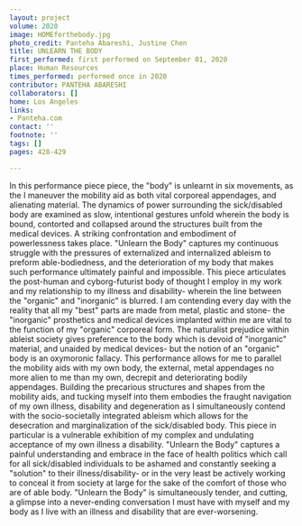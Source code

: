 ```yaml
---
layout: project
volume: 2020
image: HOMEforthebody.jpg
photo_credit: Panteha Abareshi, Justine Chen
title: UNLEARN THE BODY
first_performed: first performed on September 01, 2020
place: Human Resources
times_performed: performed once in 2020
contributor: PANTEHA ABARESHI
collaborators: []
home: Los Angeles
links:
- Panteha.com
contact: ''
footnote: ''
tags: []
pages: 428-429

---
```


In this performance piece piece, the "body" is unlearnt in six movements, as the I maneuver the mobility aid as both vital corporeal appendages, and alienating material. The dynamics of power surrounding the sick/disabled body are examined as slow, intentional gestures unfold wherein the body is bound, contorted and collapsed around the structures built from the medical devices. A striking confrontation and embodiment of powerlessness takes place. "Unlearn the Body" captures my continuous struggle with the pressures of externalized and internalized ableism to preform able-bodiedness, and the deterioration of my body that makes such performance ultimately painful and impossible. This piece articulates the post-human and cyborg-futurist body of thought I employ in my work and my relationship to my illness and disability- wherein the line between the "organic" and "inorganic" is blurred. I am contending every day with the reality that all my "best" parts are made from metal, plastic and stone- the "inorganic" prosthetics and medical devices implanted within me are vital to the function of my "organic" corporeal form. The naturalist prejudice within ableist society gives preference to the body which is devoid of "inorganic" material, and unaided by medical devices- but the notion of an "organic" body is an oxymoronic fallacy. This performance allows for me to parallel the mobility aids with my own body, the external, metal appendages no more alien to me than my own, decrepit and deteriorating bodily appendages. Building the precarious structures and shapes from the mobility aids, and tucking myself into them embodies the fraught navigation of my own illness, disability and degeneration as I simultaneously contend with the socio-societally integrated ableism which allows for the desecration and marginalization of the sick/disabled body. This piece in particular is a vulnerable exhibition of my complex and undulating acceptance of my own illness a disability. "Unlearn the Body" captures a painful understanding and embrace in the face of health politics which call for all sick/disabled individuals to be ashamed and constantly seeking a "solution" to their illness/disability- or in the very least be actively working to conceal it from society at large for the sake of the comfort of those who are of able body. "Unlearn the Body" is simultaneously tender, and cutting, a glimpse into a never-ending conversation I must have with myself and my body as I live with an illness and disability that are ever-worsening.
